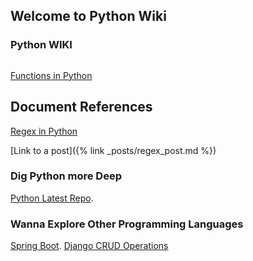 ## Welcome to Python Wiki

### Python WIKI



```markdown

```
[Functions in Python](https://github.com/matamkiran/python2020/tree/master/functions) 

## Document References
[Regex in Python](https://github.com/matamkiran/python2020/blob/master/Documents/REGEX%20in%20PYTHON.pdf)

[Link to a post]({% link _posts/regex_post.md %})

### Dig Python more Deep 

[Python Latest Repo](https://github.com/matamkiran/python2020).

### Wanna Explore Other Programming Languages
[Spring Boot](https://github.com/matamkiran/SpringBoot).
[Django CRUD Operations](https://github.com/matamkiran/django_tutorial)
